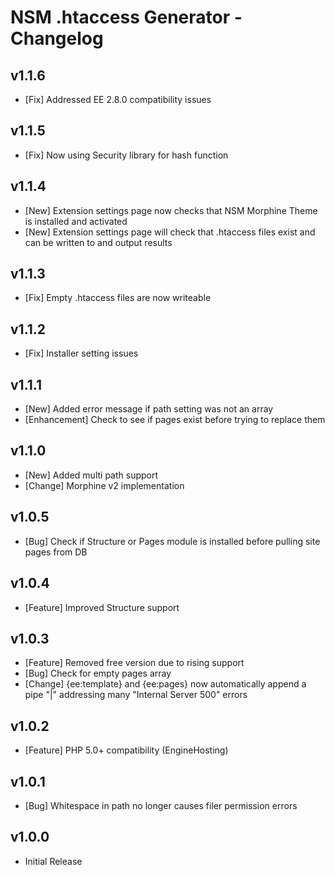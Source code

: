 NSM .htaccess Generator - Changelog
===================================

v1.1.6
------

* [Fix] Addressed EE 2.8.0 compatibility issues

v1.1.5
------

* [Fix] Now using Security library for hash function

v1.1.4
------

* [New] Extension settings page now checks that NSM Morphine Theme is installed and activated
* [New] Extension settings page will check that .htaccess files exist and can be written to and output results

v1.1.3
------

* [Fix] Empty .htaccess files are now writeable

v1.1.2
------

* [Fix] Installer setting issues

v1.1.1
------

* [New] Added error message if path setting was not an array
* [Enhancement] Check to see if pages exist before trying to replace them

v1.1.0
------

* [New] Added multi path support
* [Change] Morphine v2 implementation

v1.0.5
------

* [Bug] Check if Structure or Pages module is installed before pulling site pages from DB

v1.0.4
------

* [Feature] Improved Structure support

v1.0.3
------

* [Feature] Removed free version due to rising support
* [Bug] Check for empty pages array
* [Change] {ee:template} and {ee:pages} now automatically append a pipe "|" addressing many "Internal Server 500" errors

v1.0.2
------

* [Feature] PHP 5.0+ compatibility (EngineHosting)

v1.0.1
------

* [Bug] Whitespace in path no longer causes filer permission errors

v1.0.0
------

* Initial Release

